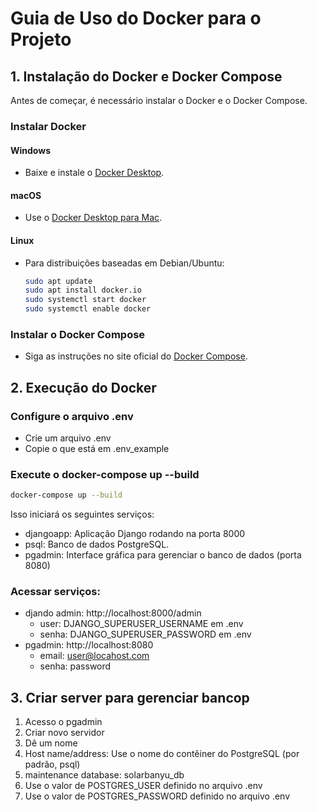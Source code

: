 # Guia de Uso do Docker para o Projeto

## 1. Instalação do Docker e Docker Compose

Antes de começar, é necessário instalar o Docker e o Docker Compose.

### Instalar Docker

#### Windows
- Baixe e instale o [Docker Desktop](https://www.docker.com/products/docker-desktop).

#### macOS
- Use o [Docker Desktop para Mac](https://www.docker.com/products/docker-desktop).

#### Linux
- Para distribuições baseadas em Debian/Ubuntu:
  ```bash
  sudo apt update
  sudo apt install docker.io
  sudo systemctl start docker
  sudo systemctl enable docker

### Instalar o Docker Compose

- Siga as instruções no site oficial do [Docker Compose](https://docs.docker.com/compose/install/).

## 2. Execução do Docker

### Configure o arquivo .env

- Crie um arquivo .env
- Copie o que está em .env_example

### Execute o docker-compose up --build

```bash
docker-compose up --build
```

Isso iniciará os seguintes serviços:
- djangoapp: Aplicação Django rodando na porta 8000
- psql: Banco de dados PostgreSQL.
- pgadmin: Interface gráfica para gerenciar o banco de dados (porta 8080)

### Acessar serviços:
- djando admin: http://localhost:8000/admin
  - user: DJANGO_SUPERUSER_USERNAME em .env
  - senha: DJANGO_SUPERUSER_PASSWORD em .env
- pgadmin: http://localhost:8080
  - email: user@locahost.com
  - senha: password
  
## 3. Criar server para gerenciar bancop

1. Acesso o pgadmin
2. Criar novo servidor
3. Dê um nome
4. Host name/address: Use o nome do contêiner do PostgreSQL (por padrão, psql)
5. maintenance database: solarbanyu_db
6. Use o valor de POSTGRES_USER definido no arquivo .env
7. Use o valor de POSTGRES_PASSWORD definido no arquivo .env